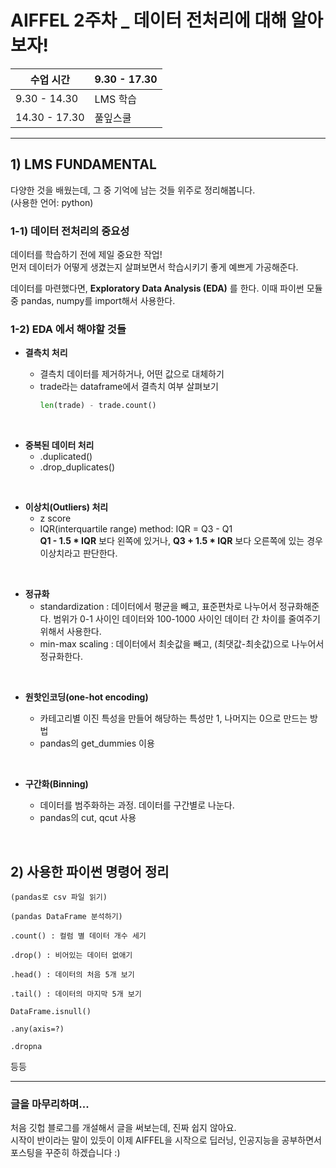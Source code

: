 # AIFFEL 2주차 _ 데이터 전처리에 대해 알아보자!

|수업 시간|9.30 - 17.30|
|---|---|
| 9.30 - 14.30 | LMS 학습|
|14.30 - 17.30 | 풀잎스쿨 |
<hr/>

## 1) LMS FUNDAMENTAL
다양한 것을 배웠는데, 그 중 기억에 남는 것들 위주로 정리해봅니다.    
(사용한 언어: python)

### 1-1) 데이터 전처리의 중요성
데이터를 학습하기 전에 제일 중요한 작업!    
먼저 데이터가 어떻게 생겼는지 살펴보면서 학습시키기 좋게 예쁘게 가공해준다.

데이터를 마련했다면, **Exploratory Data Analysis (EDA)** 를 한다. 이때 파이썬 모듈 중 pandas, numpy를 import해서 사용한다.   

### 1-2) EDA 에서 해야할 것들

* __결측치 처리__

  - 결측치 데이터를 제거하거나, 어떤 값으로 대체하기
  - trade라는 dataframe에서 결측치 여부 살펴보기
     ```python
     len(trade) - trade.count()
     ```     
<br/>

* __중복된 데이터 처리__
    - .duplicated()  
    - .drop_duplicates()    
<br/>

* __이상치(Outliers) 처리__
    - z score
    - IQR(interquartile range) method: IQR = Q3 - Q1    
         **Q1 - 1.5 * IQR** 보다 왼쪽에 있거나, **Q3 + 1.5 * IQR** 보다 오른쪽에 있는 경우 이상치라고 판단한다.    
<br/>

* __정규화__
    - standardization : 데이터에서 평균을 빼고, 표준편차로 나누어서 정규화해준다. 범위가 0-1 사이인 데이터와 100-1000 사이인 데이터 간 차이를 줄여주기 위해서 사용한다.   
    - min-max scaling : 데이터에서 최솟값을 빼고, (최댓값-최솟값)으로 나누어서 정규화한다.   
<br/>

* __원핫인코딩(one-hot encoding)__

    - 카테고리별 이진 특성을 만들어 해당하는 특성만 1, 나머지는 0으로 만드는 방법
    - pandas의 get_dummies 이용    
<br/>

* __구간화(Binning)__

  - 데이터를 범주화하는 과정. 데이터를 구간별로 나눈다.
  - pandas의 cut, qcut 사용  
<br/>

## 2) 사용한 파이썬 명령어 정리

    (pandas로 csv 파일 읽기)

    (pandas DataFrame 분석하기)

    .count() : 컬럼 별 데이터 개수 세기

    .drop() : 비어있는 데이터 없애기

    .head() : 데이터의 처음 5개 보기

    .tail() : 데이터의 마지막 5개 보기

    DataFrame.isnull()

    .any(axis=?)

    .dropna  

등등   
<hr/>   

### 글을 마무리하며...
처음 깃헙 블로그를 개설해서 글을 써보는데, 진짜 쉽지 않아요.   
시작이 반이라는 말이 있듯이 이제 AIFFEL을 시작으로 딥러닝, 인공지능을 공부하면서 포스팅을 꾸준히 하겠습니다 :)
